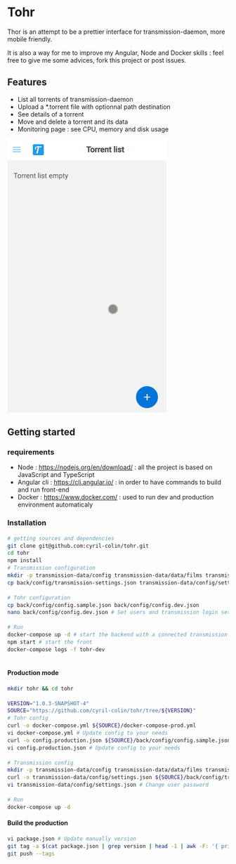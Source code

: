 # Tohr

Thor is an attempt to be a prettier interface for transmission-daemon, more mobile
friendly.

It is also a way for me to improve my Angular, Node and Docker skills : feel free to give me some
advices, fork this project or post issues.


## Features
- List all torrents of transmission-daemon
- Upload a *.torrent file with optionnal path destination
- See details of a torrent
- Move and delete a torrent and its data
- Monitoring page : see CPU, memory and disk usage

![](demo-tohr.gif)


## Getting started
### requirements
- Node : https://nodejs.org/en/download/ : all the project is based on JavaScript and TypeScript
- Angular cli : https://cli.angular.io/ : in order to have commands to build and run front-end
- Docker : https://www.docker.com/ : used to run dev and production environment automaticaly


### Installation 

```bash
# getting sources and dependencies
git clone git@github.com:cyril-colin/tohr.git
cd tohr
npm install
# Transmission configuration
mkdir -p transmission-data/config transmission-data/data/films transmission-data/data/musics transmission-data/data/series transmission-data/data/other
cp back/config/transmission-settings.json transmission-data/config/settings.json

# Tohr configuration
cp back/config/config.sample.json back/config/config.dev.json
nano back/config/config.dev.json # Set users and transmission login settings.

# Run
docker-compose up -d # start the backend with a connected transmission
npm start # start the front
docker-compose logs -f tohr-dev
  
```

#### Production mode

```bash
mkdir tohr && cd tohr

VERSION="1.0.3-SNAPSHOT-4"
SOURCE="https://github.com/cyril-colin/tohr/tree/${VERSION}"
# Tohr config
curl -o docker-compose.yml ${SOURCE}/docker-compose-prod.yml
vi docker-compose.yml # Update config to your needs
curl -o config.production.json ${SOURCE}/back/config/config.sample.json
vi config.production.json # Update config to your needs

# Transmission config
mkdir -p transmission-data/config transmission-data/data/films transmission-data/data/musics transmission-data/data/series transmission-data/data/other
curl -o transmission-data/config/settings.json ${SOURCE}/back/config/transmission-settings.json
vi transmission-data/config/settings.json # Change user password

# Run
docker-compose up -d
```

#### Build the production
```bash
vi package.json # Update manually version
git tag -a $(cat package.json | grep version | head -1 | awk -F: '{ print $2 }' | sed 's/[",]//g' | tr -d '[[:space:]]')
git push --tags
```




